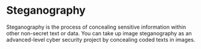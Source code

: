 # Steganography
Steganography is the process of concealing sensitive information within other non-secret text or data. You can take up image steganography as an advanced-level cyber security project by concealing coded texts in images. 
